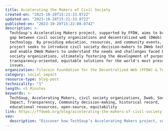 ```yaml
---
title: Accelerating the Makers of Civil Society
created-on: "2023-10-20T15:21:33.872Z"
updated-on: "2023-10-20T15:21:33.872Z"
published-on: "2023-10-20T15:22:08.074Z"
description: >-
  TechSoup's Accelerating Makers project, supported by FFDW, aims to bridge the
  gap between civil society organizations and decentralized web (DWeb)
  technology. By providing education, resources, and community events, the
  project seeks to introduce civil society decision-makers to DWeb technology
  and enable DWeb Makers to understand the needs and challenges faced by civil
  society organizations, ultimately fostering the development of purpose-built,
  transparency-oriented, equitable solutions for the world's most pressing
  issues.
organization: Filecoin Foundation for the Decentralized Web (FFDW) & TechSoup
category: social-impact
resource-type: blog-post
technicality: "1"
length: <5 Minutes
keywords: >-
  TechSoup, Accelerating Makers, civil society organizations, Dweb, Social
  Impact, Transparency, Community decision-making, historical record,
  educational resources, open-source, equitability
link: https://ffdweb.org/blog/accelerating-the-makers-of-civil-society
seo:
  description: "Discover how TechSoup’s Accelerating Makers project, supported by FFDW, connects civil society with DWeb technology. Learn how education and resources drive transparency and equitable solutions."
---
```

